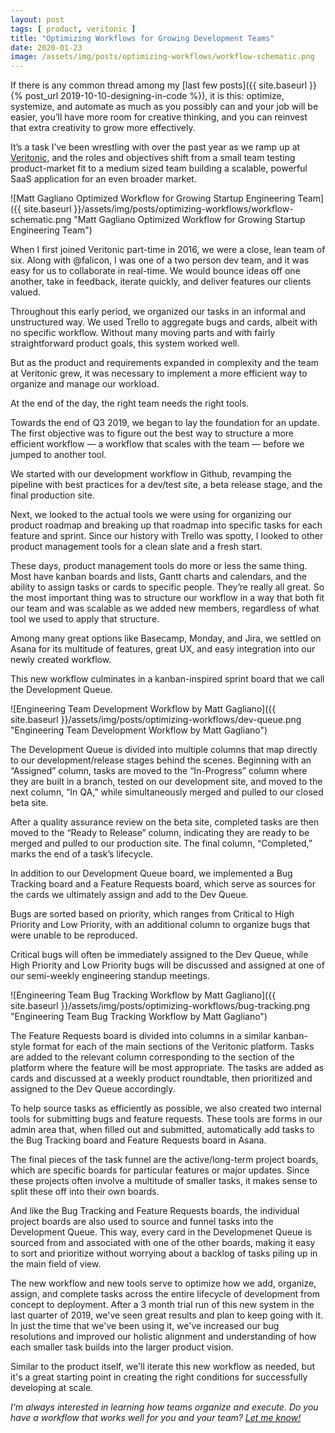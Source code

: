 ```yaml
---
layout: post
tags: [ product, veritonic ]
title: "Optimizing Workflows for Growing Development Teams"
date: 2020-01-23
image: /assets/img/posts/optimizing-workflows/workflow-schematic.png
---
```


If there is any common thread among my [last few posts]({{ site.baseurl }}{% post_url 2019-10-10-designing-in-code %}), it is this: optimize, systemize, and automate as much as you possibly can and your job will be easier, you’ll have more room for creative thinking, and you can reinvest that extra creativity to grow more effectively.

It’s a task I’ve been wrestling with over the past year as we ramp up at [Veritonic](https://www.veritonic.com), and the roles and objectives shift from a small team testing product-market fit to a medium sized team building a scalable, powerful SaaS application for an even broader market.

![Matt Gagliano Optimized Workflow for Growing Startup Engineering Team]({{ site.baseurl }}/assets/img/posts/optimizing-workflows/workflow-schematic.png "Matt Gagliano Optimized Workflow for Growing Startup Engineering Team")

When I first joined Veritonic part-time in 2016, we were a close, lean team of six. Along with @falicon, I was one of a two person dev team, and it was easy for us to collaborate in real-time. We would bounce ideas off one another, take in feedback, iterate quickly, and deliver features our clients valued.

Throughout this early period, we organized our tasks in an informal and unstructured way. We used Trello to aggregate bugs and cards, albeit with no specific workflow. Without many moving parts and with fairly straightforward product goals, this system worked well.

But as the product and requirements expanded in complexity and the team at Veritonic grew, it was necessary to implement a more efficient way to organize and manage our workload.

At the end of the day, the right team needs the right tools.

Towards the end of Q3 2019, we began to lay the foundation for an update. The first objective was to figure out the best way to structure a more efficient workflow — a workflow that scales with the team — before we jumped to another tool.

We started with our development workflow in Github, revamping the pipeline with best practices for a dev/test site, a beta release stage, and the final production site.

Next, we looked to the actual tools we were using for organizing our product roadmap and breaking up that roadmap into specific tasks for each feature and sprint. Since our history with Trello was spotty, I looked to other product management tools for a clean slate and a fresh start.

These days, product management tools do more or less the same thing. Most have kanban boards and lists, Gantt charts and calendars, and the ability to assign tasks or cards to specific people. They’re really all great. So the most important thing was to structure our workflow in a way that both fit our team and was scalable as we added new members, regardless of what tool we used to apply that structure.

Among many great options like Basecamp, Monday, and Jira, we settled on Asana for its multitude of features, great UX, and easy integration into our newly created workflow.

This new workflow culminates in a kanban-inspired sprint board that we call the Development Queue.

![Engineering Team Development Workflow by Matt Gagliano]({{ site.baseurl }}/assets/img/posts/optimizing-workflows/dev-queue.png "Engineering Team Development Workflow by Matt Gagliano")

The Development Queue is divided into multiple columns that map directly to our development/release stages behind the scenes. Beginning with an “Assigned” column, tasks are moved to the “In-Progress” column where they are built in a branch, tested on our development site, and moved to the next column, “In QA,” while simultaneously merged and pulled to our closed beta site.

After a quality assurance review on the beta site, completed tasks are then moved to the “Ready to Release” column, indicating they are ready to be merged and pulled to our production site. The final column, “Completed,” marks the end of a task’s lifecycle.

In addition to our Development Queue board, we implemented a Bug Tracking board and a Feature Requests board, which serve as sources for the cards we ultimately assign and add to the Dev Queue.

Bugs are sorted based on priority, which ranges from Critical to High Priority and Low Priority, with an additional column to organize bugs that were unable to be reproduced.

Critical bugs will often be immediately assigned to the Dev Queue, while High Priority and Low Priority bugs will be discussed and assigned at one of our semi-weekly engineering standup meetings.

![Engineering Team Bug Tracking Workflow by Matt Gagliano]({{ site.baseurl }}/assets/img/posts/optimizing-workflows/bug-tracking.png "Engineering Team Bug Tracking Workflow by Matt Gagliano")

The Feature Requests board is divided into columns in a similar kanban-style format for each of the main sections of the Veritonic platform. Tasks are added to the relevant column corresponding to the section of the platform where the feature will be most appropriate. The tasks are added as cards and discussed at a weekly product roundtable, then prioritized and assigned to the Dev Queue accordingly.

To help source tasks as efficiently as possible, we also created two internal tools for submitting bugs and feature requests. These tools are forms in our admin area that, when filled out and submitted, automatically add tasks to the Bug Tracking board and Feature Requests board in Asana.

The final pieces of the task funnel are the active/long-term project boards, which are specific boards for particular features or major updates. Since these projects often involve a multitude of smaller tasks, it makes sense to split these off into their own boards.

And like the Bug Tracking and Feature Requests boards, the individual project boards are also used to source and funnel tasks into the Development Queue. This way, every card in the Developmenet Queue is sourced from and associated with one of the other boards, making it easy to sort and prioritize without worrying about a backlog of tasks piling up in the main field of view.

The new workflow and new tools serve to optimize how we add, organize, assign, and complete tasks across the entire lifecycle of development from concept to deployment. After a 3 month trial run of this new system in the last quarter of 2019, we've seen great results and plan to keep going with it. In just the time that we've been using it, we've increased our bug resolutions and improved our holistic alignment and understanding of how each smaller task builds into the larger product vision.

Similar to the product itself, we'll iterate this new workflow as needed, but it's a great starting point in creating the right conditions for successfully developing at scale.

_I'm always interested in learning how teams organize and execute. Do you have a workflow that works well for you and your team? [Let me know!](https://twitter.com/matttgagliano/status/1220470863717376000)_